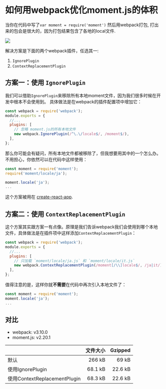 # 如何用webpack优化moment.js的体积

当你在代码中写了`var moment = require('moment')` 然后用webpack打包, 打出来的包会是很大的，因为打包结果包含了各地的local文件.

![](https://raw.githubusercontent.com/jmblog/how-to-optimize-momentjs-with-webpack/master/source-map-explorer.png)

解决方案是下面的两个webpack插件，任选其一:

1.  `IgnorePlugin`
1.  `ContextReplacementPlugin`

## 方案一：使用 `IgnorePlugin`

我们可以借助`IgnorePlugin`来移除所有本地moment文件，因为我们很多时候在开发中根本不会使用到。
具体做法是在webpack的插件配置项中增加它：

```js
const webpack = require('webpack');
module.exports = {
  //...
  plugins: [
    // 忽略 moment.js的所有本地文件
    new webpack.IgnorePlugin(/^\.\/locale$/, /moment$/),
  ],
};
```

那么你可能会有疑问，所有本地文件都被移除了，但我想要用其中的一个怎么办。不用担心，你依然可以在代码中这样使用：

```js
const moment = require('moment');
require('moment/locale/ja');

moment.locale('ja');
...
```

这个方案被用在 [create-react-app](https://github.com/facebookincubator/create-react-app/blob/a0030fcf2df5387577ced165198f1f0264022fbd/packages/react-scripts/config/webpack.config.prod.js#L350-L355).

## 方案二：使用 `ContextReplacementPlugin`

这个方案其实跟方案一有点像。原理是我们告诉webpack我们会使用到哪个本地文件，具体做法是在插件项中这样添加`ContextReplacementPlugin`：

```js
const webpack = require('webpack');
module.exports = {
  //...
  plugins: [
    // 只加载 `moment/locale/ja.js` 和 `moment/locale/it.js`
    new webpack.ContextReplacementPlugin(/moment[/\\]locale$/, /ja|it/),
  ],
};
```

值得注意的是，这样你就**不需要**在代码中再次引入本地文件了：

```js
const moment = require('moment');
moment.locale('ja');
...
```

## 对比

* webpack: v3.10.0
* moment.js: v2.20.1

|                             | 文件大小 | Gzipped |
| :-------------------------- | --------: | ------: |
| 默认                     |    266 kB |   69 kB |
| 使用IgnorePlugin             |   68.1 kB | 22.6 kB |
| 使用ContextReplacementPlugin |   68.3 kB | 22.6 kB |

